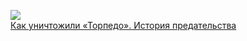 ![](/books/nonf_publicism/Иван%20Тимошкин/Как%20уничтожили%20«Торпедо».%20История%20предательства.jpg)  
[Как уничтожили «Торпедо». История предательства](/books/nonf_publicism/Иван%20Тимошкин/Как%20уничтожили%20«Торпедо».%20История%20предательства)